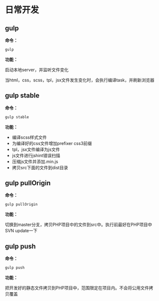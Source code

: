 # 日常开发

## gulp

**命令：**

```sh
gulp
```

**功能：**

启动本地server，并监听文件变化

当html，css，scss，tpl，jsx文件发生变化时，会执行编译task，并刷新浏览器


## gulp stable

**命令：**

```sh
gulp stable
```

**功能：**

- 编译scss样式文件
- 为编译好的css文件增加prefixer css3前缀
- tpl，jsx文件编译为js文件
- js文件进行jshint错误扫描
- 压缩js文件并添加.min.js
- 拷贝src下面的文件到dist目录


## gulp pullOrigin

**命令：**

```sh
gulp pullOrigin
```

**功能：**

切换到master分支，拷贝PHP项目中的文件到src中。执行前最好在PHP项目中SVN update一下


## gulp push

**命令：**

```sh
gulp push
```

**功能：**

把开发好的静态文件拷贝到PHP项目中，范围限定在项目内。不会将公用文件拷贝覆盖



